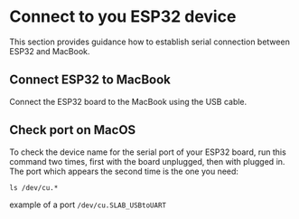 # Connect to you ESP32 device

This section provides guidance how to establish serial connection between ESP32 and MacBook.

## Connect ESP32 to MacBook
Connect the ESP32 board to the MacBook using the USB cable.

## Check port on MacOS
To check the device name for the serial port of your ESP32 board, run this command two times, first with the board unplugged, then with plugged in. The port which appears the second time is the one you need:

```
ls /dev/cu.*
```

example of a port ```/dev/cu.SLAB_USBtoUART```